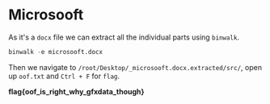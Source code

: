 # Microsooft
As it's a `docx` file we can extract all the individual parts using `binwalk`.

```s
binwalk -e microsooft.docx
```

Then we navigate to `/root/Desktop/_microsooft.docx.extracted/src/`, open up `oof.txt` and `Ctrl + F` for `flag`.

**flag{oof_is_right_why_gfxdata_though}**